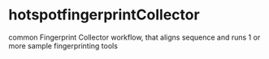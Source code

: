 # hotspotfingerprintCollector
common Fingerprint Collector workflow, that aligns sequence and runs 1 or more sample fingerprinting tools
